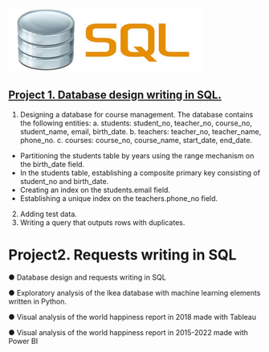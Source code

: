 ![](https://github.com/HannaSafonova/Portfolio/blob/main/images/sql.jfif)

## [Project 1. Database design writing in SQL.](https://github.com/HannaSafonova/Portfolio/blob/main/SQL/SQL%20Design.sql)
1. Designing a database for course management.
   The database contains the following entities:
 a. students: student_no, teacher_no, course_no, student_name, email, birth_date.
 b. teachers: teacher_no, teacher_name, phone_no.
 c. courses: course_no, course_name, start_date, end_date.
- Partitioning the students table by years using the range mechanism on the birth_date field.
- In the students table, establishing a composite primary key consisting of student_no and birth_date.
- Creating an index on the students.email field.
- Establishing a unique index on the teachers.phone_no field.
2. Adding test data.
3. Writing a query that outputs rows with duplicates.

# Project2. Requests writing in SQL



● Database design and requests writing in SQL  

● Exploratory analysis of the Ikea database with machine learning elements written 
in Python.  

● Visual analysis of the world happiness report in 2018 made with Tableau 

● Visual analysis of the world happiness report in 2015-2022 made with Power BI 
